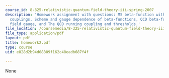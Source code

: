 ```yaml
---
course_id: 8-325-relativistic-quantum-field-theory-iii-spring-2007
description: 'Homework assignment with questions: MS beta-function with multiple dimensionful
  couplings, Scheme and gauge dependence of beta-functions, QCD beta-function in background
  field gauge, and The QCD running coupling and thresholds.'
file_location: /coursemedia/8-325-relativistic-quantum-field-theory-iii-spring-2007/e828d2b94d08889f162c48eadb687f4f_homework2.pdf
file_type: application/pdf
layout: pdf
title: homework2.pdf
type: course
uid: e828d2b94d08889f162c48eadb687f4f

---
```

None